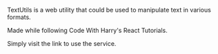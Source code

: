 TextUtils is a web utility that could be used to manipulate text in various formats.

Made while following Code With Harry's React Tutorials.

Simply visit the link to use the service.
